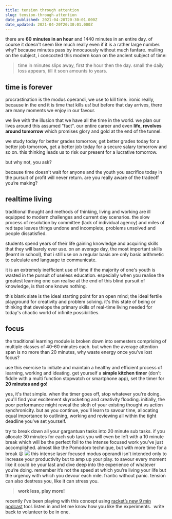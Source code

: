 ```yaml
---
title: tension through attention
slug: tension-through-attention
date_published: 2021-04-20T20:30:01.000Z
date_updated: 2021-04-20T20:30:01.000Z
---
```


there are **60 minutes in an hour** and 1440 minutes in an entire day. of course it doesn't seem like much really even if it is a rather large number. why? because minutes pass by innocuously without much fanfare. mulling on the subject, i concocted this modern koan on the ancient subject of time:

> time in minutes slips away,
> first the hour then the day.
> small the daily loss appears,
> till it soon amounts to years.

## time is forever

procrastination is the modus operandi, we use to kill time. ironic really, because in the end it is time that kills us! but before that day arrives, there are many moments we enjoy in our favour.

we live with the illusion that we have all the time in the world. we plan our lives around this assumed "fact". our entire career and even **life, revolves around tomorrow** which promises glory and gold at the end of the tunnel.

we study today for better grades tomorrow, get better grades today for a better job tomorrow, get a better job today for a secure salary tomorrow and so on. this thinking leads us to risk our present for a lucrative tomorrow.

but why not, you ask?

because time doesn't wait for anyone and the youth you sacrifice today in the pursuit of profit will never return. are you really aware of the tradeoff you’re making?

## realtime living

traditional thought and methods of thinking, living and working are ill equipped to modern challenges and current day scenarios. the slow process of resolution by committee (lack of individual agency) and miles of red tape leaves things undone and incomplete, problems unsolved and people dissatisfied.

students spend years of their life gaining knowledge and acquiring skills that they will barely ever use. on an average day, the most important skills (learnt in school), that i still use on a regular basis are only basic arithmetic to calculate and language to communicate.

it is an extremely inefficient use of time if the majority of one's youth is wasted in the pursuit of useless education. especially when you realise the greatest learning one can realise at the end of this blind pursuit of knowledge, is that one knows nothing.

this blank slate is the ideal starting point for an open mind; the ideal fertile playground for creativity and problem solving. it's this state of being or thinking that develops the primary skills of real-time living needed for today's chaotic world of infinite possibilities.

## focus

the traditional learning module is broken down into semesters comprising of multiple classes of 40-60 minutes each. but when the average attention span is no more than 20 minutes, why waste energy once you've lost focus?

use this exercise to initiate and maintain a healthy and efficient process of learning, working and ideating. get yourself a **simple kitchen timer** (don't fiddle with a multi function stopwatch or smartphone app), set the timer for **20 minutes and go!**

yes, it's that simple. when the timer goes off, stop whatever you're doing. you'll find your excitement skyrocketing and creativity flooding. initially, the poor performance might reveal the sloth of your existing thought vs action synchronicity. but as you continue, you'll learn to savour time, allocating equal importance to outlining, working and reviewing all within the tight deadline you've set yourself.

try to break down all your gargantuan tasks into 20 minute sub tasks. if you allocate 30 minutes for each sub task you will even be left with a 10 minute break which will be the perfect foil to the intense focused work you've just accomplished. almost like the Pomodoro technique, but with more time for a break 😉
![](https://images.unsplash.com/photo-1565105158989-36e27c7469e6?crop=entropy&amp;cs=tinysrgb&amp;fit=max&amp;fm=jpg&amp;ixid=MnwxNDIyNzR8MHwxfHNlYXJjaHwxfHxycG18ZW58MHx8fHwxNjE4OTQ5Njcz&amp;ixlib=rb-1.2.1&amp;q=80&amp;w=1080)
this intense laser focused modus operandi isn't intended only to increase your productivity but to amp up your play. to savour every moment like it could be your last and dive deep into the experience of whatever you’re doing. remember it’s not the speed at which you’re living your life but the urgency with which you devour each mile. frantic without panic. tension can also destress you, like it can stress you.

> **work less, play more!**

recently i’ve been playing with this concept using [racket’s new 9 min podcast](https://racket.com/reddy2go) tool. listen in and let me know how you like the experiments.  write back to volunteer to be in one. 
